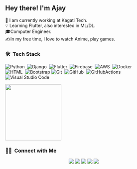 ## Hey there! I'm Ajay


:construction_worker: I am currently working at Kagati Tech.\
:bulb: Learning Flutter, also interested in ML/DL.\
🎓Computer Engineer.\
✍️In my free time, I love to watch Anime, play games.

### 🛠 &nbsp;Tech Stack

![Python](https://img.shields.io/badge/-Python-white?style=flat&logo=python)&nbsp;
![Django](https://img.shields.io/badge/-Django-white?style=flat&logo=django&logoColor=092E20)&nbsp;
![Flutter](https://img.shields.io/badge/-Flutter-white?style=flat&logo=flutter&logoColor=092E20)&nbsp;
![Firebase](https://img.shields.io/badge/-Firebase-white?style=flat&logo=firebase&logoColor=092E20)&nbsp;
![AWS](https://img.shields.io/badge/-AWS-white?style=flat&logo=amazonaws&logoColor=092E20)&nbsp;
![Docker](https://img.shields.io/badge/-Docker-white?style=flat&logo=docker&logoColor=092E20)&nbsp;\
![HTML](https://img.shields.io/badge/-HTML-white?style=flat&logo=HTML5)&nbsp;
![Bootstrap](https://img.shields.io/badge/-Bootstrap-white?style=flat&logo=bootstrap&logoColor=563D7C)
![Git](https://img.shields.io/badge/-Git-white?style=flat&logo=git)&nbsp;
![GitHub](https://img.shields.io/badge/-GitHub-white?style=flat&logo=github&logoColor=1572B6)&nbsp;
![GitHubActions](https://img.shields.io/badge/-GitHubActions-white?style=flat&logo=githubactions&logoColor=1572B6)&nbsp;
![Visual Studio Code](https://img.shields.io/badge/-Visual%20Studio%20Code-white?style=flat&logo=visual-studio-code&logoColor=007ACC)&nbsp;
<p align="start">
<a href="https://github.com/AjayKarki">
  <img height="180em" src="https://github-readme-stats-eight-theta.vercel.app/api?username=AjayKarki&show_icons=true&theme=dark&include_all_commits=true&count_private=true"/>
  </a>
</p>

### 🤝🏻 &nbsp;Connect with Me

<p align="center">
<a href="https://ajaykarki.github.io/"><img src="https://img.shields.io/badge/-ajaykarki.github.io-3423A6?style=flat&logo=Google-Chrome&logoColor=white"/></a>
<a href="https://www.linkedin.com/in/ajay-karki-824671112/"><img src="https://img.shields.io/badge/-AjayKarki-0077B5?style=flat&logo=Linkedin&logoColor=white"/></a>
<a href="mailto:ajaykarki333@gmail.com"><img src="https://img.shields.io/badge/-ajaykarki333@gmail.com-D14836?style=flat&logo=Gmail&logoColor=white"/></a>
<a href="https://www.instagram.com/ajaykarki333/"><img src="https://img.shields.io/badge/-@ajaykarki333-E4405F?style=flat&logo=Instagram&logoColor=white"/></a>
<a href="https://www.facebook.com/ajaykarki333/"><img src="https://img.shields.io/badge/-@ajaykarki333-1877F2?style=flat&logo=Facebook&logoColor=white"/></a>
</p>
